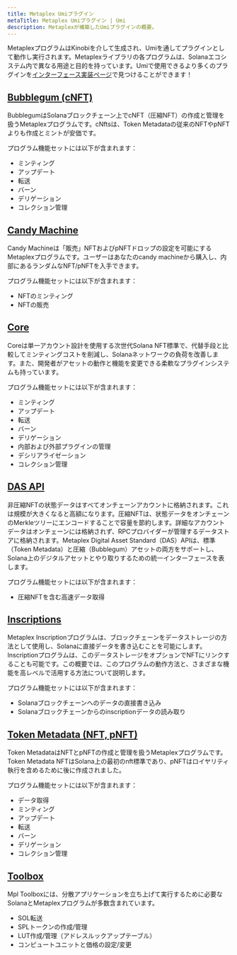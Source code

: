 ```yaml
---
title: Metaplex Umiプラグイン
metaTitle: Metaplex Umiプラグイン | Umi
description: Metaplexが構築したUmiプラグインの概要。
---
```


MetaplexプログラムはKinobiを介して生成され、Umiを通してプラグインとして動作し実行されます。Metaplexライブラリの各プログラムは、Solanaエコシステム内で異なる用途と目的を持っています。Umiで使用できるより多くのプラグインを[インターフェース実装ページ](/jp/umi/implementations)で見つけることができます！

## [Bubblegum (cNFT)](/jp/bubblegum)

BubblegumはSolanaブロックチェーン上でcNFT（圧縮NFT）の作成と管理を扱うMetaplexプログラムです。cNftsは、Token Metadataの従来のNFTやpNFTよりも作成とミントが安価です。

プログラム機能セットには以下が含まれます：

- ミンティング
- アップデート
- 転送
- バーン
- デリゲーション
- コレクション管理

## [Candy Machine](/jp/candy-machine)

Candy Machineは「販売」NFTおよびpNFTドロップの設定を可能にするMetaplexプログラムです。ユーザーはあなたのcandy machineから購入し、内部にあるランダムなNFT/pNFTを入手できます。

プログラム機能セットには以下が含まれます：

- NFTのミンティング
- NFTの販売

## [Core](/jp/core)

Coreは単一アカウント設計を使用する次世代Solana NFT標準で、代替手段と比較してミンティングコストを削減し、Solanaネットワークの負荷を改善します。また、開発者がアセットの動作と機能を変更できる柔軟なプラグインシステムも持っています。

プログラム機能セットには以下が含まれます：

- ミンティング
- アップデート
- 転送
- バーン
- デリゲーション
- 内部および外部プラグインの管理
- デシリアライゼーション
- コレクション管理

## [DAS API](/jp/das-api)

非圧縮NFTの状態データはすべてオンチェーンアカウントに格納されます。これは規模が大きくなると高額になります。圧縮NFTは、状態データをオンチェーンのMerkleツリーにエンコードすることで容量を節約します。詳細なアカウントデータはオンチェーンには格納されず、RPCプロバイダーが管理するデータストアに格納されます。Metaplex Digital Asset Standard（DAS）APIは、標準（Token Metadata）と圧縮（Bubblegum）アセットの両方をサポートし、Solana上のデジタルアセットとやり取りするための統一インターフェースを表します。

プログラム機能セットには以下が含まれます：

- 圧縮NFTを含む高速データ取得

## [Inscriptions](/jp/inscription)

Metaplex Inscriptionプログラムは、ブロックチェーンをデータストレージの方法として使用し、Solanaに直接データを書き込むことを可能にします。Inscriptionプログラムは、このデータストレージをオプションでNFTにリンクすることも可能です。この概要では、このプログラムの動作方法と、さまざまな機能を高レベルで活用する方法について説明します。

プログラム機能セットには以下が含まれます：

- Solanaブロックチェーンへのデータの直接書き込み
- Solanaブロックチェーンからのinscriptionデータの読み取り

## [Token Metadata (NFT, pNFT)](/jp/token-metadata)

Token MetadataはNFTとpNFTの作成と管理を扱うMetaplexプログラムです。Token Metadata NFTはSolana上の最初のnft標準であり、pNFTはロイヤリティ執行を含めるために後に作成されました。

プログラム機能セットには以下が含まれます：

- データ取得
- ミンティング
- アップデート
- 転送
- バーン
- デリゲーション
- コレクション管理


## [Toolbox](/jp/toolbox)

Mpl Toolboxには、分散アプリケーションを立ち上げて実行するために必要なSolanaとMetaplexプログラムが多数含まれています。

- SOL転送
- SPLトークンの作成/管理
- LUT作成/管理（アドレスルックアップテーブル）
- コンピュートユニットと価格の設定/変更